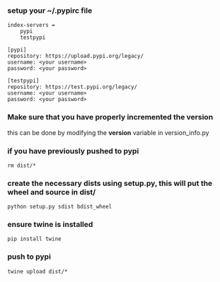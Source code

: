 ### setup your ~/.pypirc file
```
index-servers =
    pypi
    testpypi

[pypi]
repository: https://upload.pypi.org/legacy/
username: <your username>
password: <your password>

[testpypi]
repository: https://test.pypi.org/legacy/
username: <your username>
password: <your password>
```

### Make sure that you have properly incremented the version
this can be done by modifying the __version__ variable in version_info.py

### if you have previously pushed to pypi
```
rm dist/*
```

### create the necessary dists using setup.py, this will put the wheel and source in dist/
```
python setup.py sdist bdist_wheel
```

### ensure twine is installed
```
pip install twine
```

### push to pypi
```
twine upload dist/*
```
